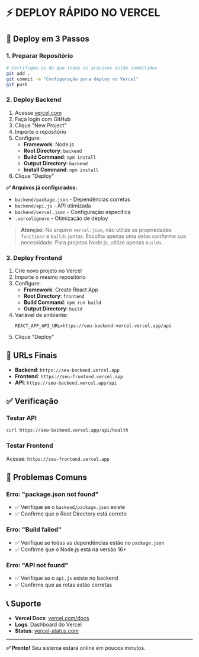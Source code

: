 # ⚡ DEPLOY RÁPIDO NO VERCEL

## 🚀 Deploy em 3 Passos

### 1. Preparar Repositório
```bash
# Certifique-se de que todos os arquivos estão commitados
git add .
git commit -m "Configuração para deploy no Vercel"
git push
```

### 2. Deploy Backend
1. Acesse [vercel.com](https://vercel.com)
2. Faça login com GitHub
3. Clique "New Project"
4. Importe o repositório
5. Configure:
   - **Framework**: Node.js
   - **Root Directory**: `backend`
   - **Build Command**: `npm install`
   - **Output Directory**: `backend`
   - **Install Command**: `npm install`
6. Clique "Deploy"

**✅ Arquivos já configurados:**
- `backend/package.json` - Dependências corretas
- `backend/api.js` - API otimizada
- `backend/vercel.json` - Configuração específica
- `.vercelignore` - Otimização de deploy

> **Atenção:** No arquivo `vercel.json`, não utilize as propriedades `functions` e `builds` juntas. Escolha apenas uma delas conforme sua necessidade. Para projetos Node.js, utilize apenas `builds`.

### 3. Deploy Frontend
1. Crie novo projeto no Vercel
2. Importe o mesmo repositório
3. Configure:
   - **Framework**: Create React App
   - **Root Directory**: `frontend`
   - **Build Command**: `npm run build`
   - **Output Directory**: `build`
4. Variável de ambiente:
   ```
   REACT_APP_API_URL=https://seu-backend-vercel.vercel.app/api
   ```
5. Clique "Deploy"

## 🔗 URLs Finais

- **Backend**: `https://seu-backend.vercel.app`
- **Frontend**: `https://seu-frontend.vercel.app`
- **API**: `https://seu-backend.vercel.app/api`

## ✅ Verificação

### Testar API
```bash
curl https://seu-backend.vercel.app/api/health
```

### Testar Frontend
Acesse: `https://seu-frontend.vercel.app`

## 🚨 Problemas Comuns

### Erro: "package.json not found"
- ✅ Verifique se o `backend/package.json` existe
- ✅ Confirme que o Root Directory está correto

### Erro: "Build failed"
- ✅ Verifique se todas as dependências estão no `package.json`
- ✅ Confirme que o Node.js está na versão 16+

### Erro: "API not found"
- ✅ Verifique se o `api.js` existe no backend
- ✅ Confirme que as rotas estão corretas

## 📞 Suporte

- **Vercel Docs**: [vercel.com/docs](https://vercel.com/docs)
- **Logs**: Dashboard do Vercel
- **Status**: [vercel-status.com](https://vercel-status.com)

---

**✅ Pronto!** Seu sistema estará online em poucos minutos. 
